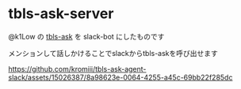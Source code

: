 # tbls-ask-server

@k1Low の [tbls-ask](https://github.com/k1LoW/tbls-ask) を slack-bot にしたものです

メンションして話しかけることでslackからtbls-askを呼び出せます

https://github.com/kromiii/tbls-ask-agent-slack/assets/15026387/8a98623e-0064-4255-a45c-69bb22f285dc

